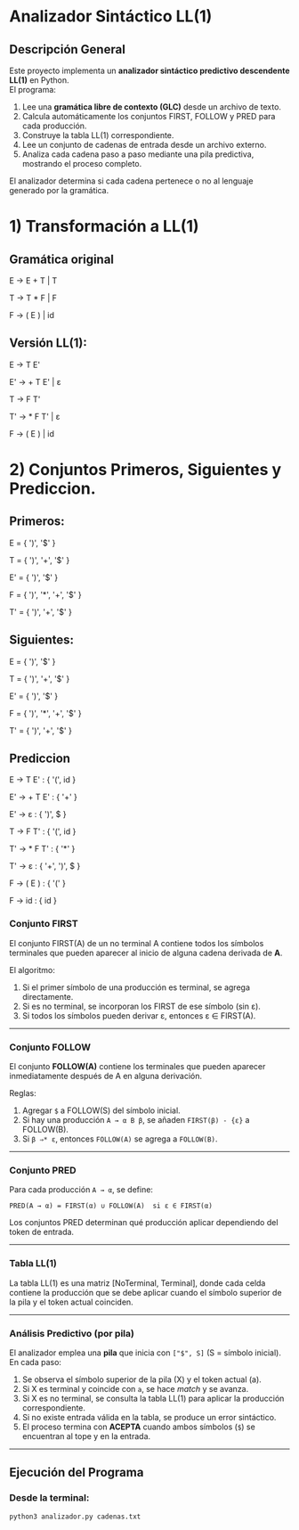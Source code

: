 # Analizador Sintáctico LL(1)

## Descripción General

Este proyecto implementa un **analizador sintáctico predictivo descendente LL(1)** en Python.  
El programa:

1. Lee una **gramática libre de contexto (GLC)** desde un archivo de texto.  
2. Calcula automáticamente los conjuntos FIRST, FOLLOW y PRED para cada producción.  
3. Construye la tabla LL(1) correspondiente.  
4. Lee un conjunto de cadenas de entrada desde un archivo externo.  
5. Analiza cada cadena paso a paso mediante una pila predictiva, mostrando el proceso completo.  

El analizador determina si cada cadena pertenece o no al lenguaje generado por la gramática.


# 1) Transformación a LL(1)

## Gramática original

  
  E → E + T | T

  T → T * F | F

  F → ( E ) | id

   
## Versión LL(1):

  E → T E'

  E' → + T E' | ε

  T → F T'

  T' → * F T' | ε

  F → ( E ) | id
  

# 2) Conjuntos Primeros, Siguientes y Prediccion.

## Primeros:
  
  E = { ')', '$' }

  T = { ')', '+', '$' }

  E' = { ')', '$' }

  F = { ')', '*', '+', '$' }

  T' = { ')', '+', '$' }
  

## Siguientes:
  
  E = { ')', '$' }

  T = { ')', '+', '$' }

  E' = { ')', '$' }

  F = { ')', '*', '+', '$' }

  T' = { ')', '+', '$' }
  

## Prediccion

  E → T E' : { '(', id }
  
  E' → + T E' : { '+' }
  
  E' → ε : { ')', $ }
  
  T → F T' : { '(', id }
  
  T' → * F T' : { '*' }
  
  T' → ε : { '+', ')', $ }
  
  F → ( E ) : { '(' }
  
  F → id : { id }

  ###  Conjunto FIRST
El conjunto FIRST(A) de un no terminal A contiene todos los símbolos terminales que pueden aparecer al inicio de alguna cadena derivada de **A**.

El algoritmo:
1. Si el primer símbolo de una producción es terminal, se agrega directamente.
2. Si es no terminal, se incorporan los FIRST de ese símbolo (sin ε).
3. Si todos los símbolos pueden derivar ε, entonces ε ∈ FIRST(A).

---

### Conjunto FOLLOW
El conjunto **FOLLOW(A)** contiene los terminales que pueden aparecer inmediatamente después de A en alguna derivación.

Reglas:
1. Agregar `$` a FOLLOW(S) del símbolo inicial.
2. Si hay una producción `A → α B β`, se añaden `FIRST(β) - {ε}` a FOLLOW(B).
3. Si `β ⇒* ε`, entonces `FOLLOW(A)` se agrega a `FOLLOW(B)`.

---

### Conjunto PRED
Para cada producción `A → α`, se define:

```
PRED(A → α) = FIRST(α) ∪ FOLLOW(A)  si ε ∈ FIRST(α)
```

Los conjuntos PRED determinan qué producción aplicar dependiendo del token de entrada.

---

###  Tabla LL(1)
La tabla LL(1) es una matriz [NoTerminal, Terminal], donde cada celda contiene la producción que se debe aplicar cuando el símbolo superior de la pila y el token actual coinciden.

---

###  Análisis Predictivo (por pila)
El analizador emplea una **pila** que inicia con `["$", S]` (S = símbolo inicial).  
En cada paso:

1. Se observa el símbolo superior de la pila (X) y el token actual (a).
2. Si X es terminal y coincide con `a`, se hace *match* y se avanza.
3. Si X es no terminal, se consulta la tabla LL(1) para aplicar la producción correspondiente.
4. Si no existe entrada válida en la tabla, se produce un error sintáctico.
5. El proceso termina con **ACEPTA** cuando ambos símbolos (`$`) se encuentran al tope y en la entrada.

---

## Ejecución del Programa

### Desde la terminal:

```bash
python3 analizador.py cadenas.txt
